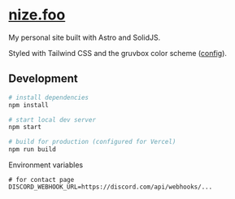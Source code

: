 # [nize.foo](https://nize.foo)

My personal site built with Astro and SolidJS.

Styled with Tailwind CSS and the gruvbox color scheme ([config](https://gist.github.com/nizewn/d765eb1ff53c94b8e44f832e0b896b98)).

## Development

```sh
# install dependencies
npm install

# start local dev server
npm start

# build for production (configured for Vercel)
npm run build
```

Environment variables

```env
# for contact page
DISCORD_WEBHOOK_URL=https://discord.com/api/webhooks/...
```
